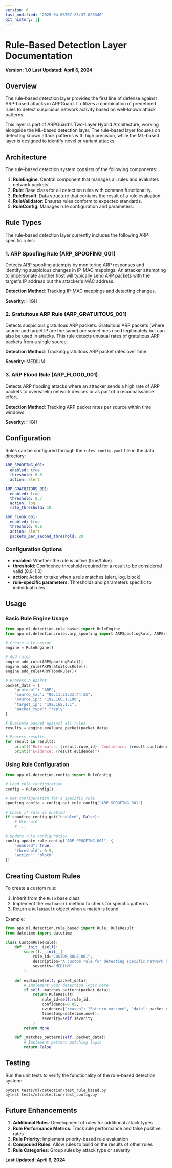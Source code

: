 ```yaml
---
version: 6
last_modified: '2025-04-06T07:28:37.828346'
git_history: []
---
```


# Rule-Based Detection Layer Documentation
**Version: 1.0**
**Last Updated: April 6, 2024**

## Overview

The rule-based detection layer provides the first line of defense against ARP-based attacks in ARPGuard. It utilizes a combination of predefined rules to detect suspicious network activity based on well-known attack patterns.

This layer is part of ARPGuard's Two-Layer Hybrid Architecture, working alongside the ML-based detection layer. The rule-based layer focuses on detecting known attack patterns with high precision, while the ML-based layer is designed to identify novel or variant attacks.

## Architecture

The rule-based detection system consists of the following components:

1. **RuleEngine**: Central component that manages all rules and evaluates network packets.
2. **Rule**: Base class for all detection rules with common functionality.
3. **RuleResult**: Data structure that contains the result of a rule evaluation.
4. **RuleValidator**: Ensures rules conform to expected standards.
5. **RuleConfig**: Manages rule configuration and parameters.

## Rule Types

The rule-based detection layer currently includes the following ARP-specific rules:

### 1. ARP Spoofing Rule (ARP_SPOOFING_001)

Detects ARP spoofing attempts by monitoring ARP responses and identifying suspicious changes in IP-MAC mappings. An attacker attempting to impersonate another host will typically send ARP packets with the target's IP address but the attacker's MAC address.

**Detection Method**: Tracking IP-MAC mappings and detecting changes.

**Severity**: HIGH

### 2. Gratuitous ARP Rule (ARP_GRATUITOUS_001)

Detects suspicious gratuitous ARP packets. Gratuitous ARP packets (where source and target IP are the same) are sometimes used legitimately but can also be used in attacks. This rule detects unusual rates of gratuitous ARP packets from a single source.

**Detection Method**: Tracking gratuitous ARP packet rates over time.

**Severity**: MEDIUM

### 3. ARP Flood Rule (ARP_FLOOD_001)

Detects ARP flooding attacks where an attacker sends a high rate of ARP packets to overwhelm network devices or as part of a reconnaissance effort.

**Detection Method**: Tracking ARP packet rates per source within time windows.

**Severity**: HIGH

## Configuration

Rules can be configured through the `rules_config.yaml` file in the data directory:

```yaml
ARP_SPOOFING_001:
  enabled: true
  threshold: 0.8
  action: alert

ARP_GRATUITOUS_001:
  enabled: true
  threshold: 0.7
  action: log
  rate_threshold: 10

ARP_FLOOD_001:
  enabled: true
  threshold: 0.8
  action: alert
  packets_per_second_threshold: 20
```

### Configuration Options

- **enabled**: Whether the rule is active (true/false)
- **threshold**: Confidence threshold required for a result to be considered valid (0.0-1.0)
- **action**: Action to take when a rule matches (alert, log, block)
- **rule-specific parameters**: Thresholds and parameters specific to individual rules

## Usage

### Basic Rule Engine Usage

```python
from app.ml.detection.rule_based import RuleEngine
from app.ml.detection.rules.arp_spoofing import ARPSpoofingRule, ARPGratuitousRule, ARPFloodRule

# Create rule engine
engine = RuleEngine()

# Add rules
engine.add_rule(ARPSpoofingRule())
engine.add_rule(ARPGratuitousRule())
engine.add_rule(ARPFloodRule())

# Process a packet
packet_data = {
    "protocol": "ARP",
    "source_mac": "00:11:22:33:44:55",
    "source_ip": "192.168.1.100",
    "target_ip": "192.168.1.1",
    "packet_type": "reply"
}

# Evaluate packet against all rules
results = engine.evaluate_packet(packet_data)

# Process results
for result in results:
    print(f"Rule match: {result.rule_id}, Confidence: {result.confidence}, Severity: {result.severity}")
    print(f"Evidence: {result.evidence}")
```

### Using Rule Configuration

```python
from app.ml.detection.config import RuleConfig

# Load rule configuration
config = RuleConfig()

# Get configuration for a specific rule
spoofing_config = config.get_rule_config("ARP_SPOOFING_001")

# Check if rule is enabled
if spoofing_config.get("enabled", False):
    # Use rule
    # ...
    
# Update rule configuration
config.update_rule_config("ARP_SPOOFING_001", {
    "enabled": True,
    "threshold": 0.9,
    "action": "block"
})
```

## Creating Custom Rules

To create a custom rule:

1. Inherit from the `Rule` base class
2. Implement the `evaluate()` method to check for specific patterns
3. Return a `RuleResult` object when a match is found

Example:

```python
from app.ml.detection.rule_based import Rule, RuleResult
from datetime import datetime

class CustomRule(Rule):
    def __init__(self):
        super().__init__(
            rule_id="CUSTOM_RULE_001",
            description="A custom rule for detecting specific network behavior",
            severity="MEDIUM"
        )
        
    def evaluate(self, packet_data):
        # Implement your detection logic here
        if self._matches_pattern(packet_data):
            return RuleResult(
                rule_id=self.rule_id,
                confidence=0.85,
                evidence={"reason": "Pattern matched", "data": packet_data},
                timestamp=datetime.now(),
                severity=self.severity
            )
        return None
        
    def _matches_pattern(self, packet_data):
        # Implement pattern matching logic
        return False
```

## Testing

Run the unit tests to verify the functionality of the rule-based detection system:

```
pytest tests/ml/detection/test_rule_based.py
pytest tests/ml/detection/test_config.py
```

## Future Enhancements

1. **Additional Rules**: Development of rules for additional attack types
2. **Rule Performance Metrics**: Track rule performance and false positive rates
3. **Rule Priority**: Implement priority-based rule evaluation
4. **Compound Rules**: Allow rules to build on the results of other rules
5. **Rule Categories**: Group rules by attack type or severity

**Last Updated: April 6, 2024** 